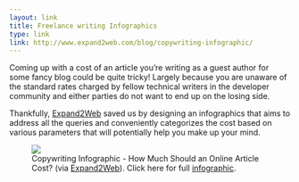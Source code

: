 ```yaml
---
layout: link
title: Freelance writing Infographics
type: link
link: http://www.expand2web.com/blog/copywriting-infographic/
---
```


<p>Coming up with a cost of an article you’re writing as a guest author for some fancy blog could be quite tricky! Largely because you are unaware of the standard rates charged by fellow technical writers in the developer community and either parties do not want to end up on the losing side.</p>
<p>Thankfully, <a href="http://expand2web.com">Expand2Web</a> saved us by designing an infographics that aims to address all the queries and conveniently categorizes the cost based on various parameters that will potentially help you make up your mind.</p>
<figure>
    <img src="http://res.cloudinary.com/dw9fem4ki/image/upload/v1410708042/copywriting-infographic-expand2web_short_twfvuv.jpg">
    <figcaption>Copywriting Infographic - How Much Should an Online Article Cost? (via <a href="http://expand2web.com">Expand2Web</a>). Click here for full <a href="http://res.cloudinary.com/dw9fem4ki/image/upload/v1402211732/copywriting-infographic-expand2web_bav49m.jpg">infographic</a>.</figcaption>
</figure>